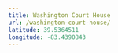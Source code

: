 ```yaml
---
title: Washington Court House
url: /washington-court-house/
latitude: 39.5364511
longitude: -83.4390843
---
```

